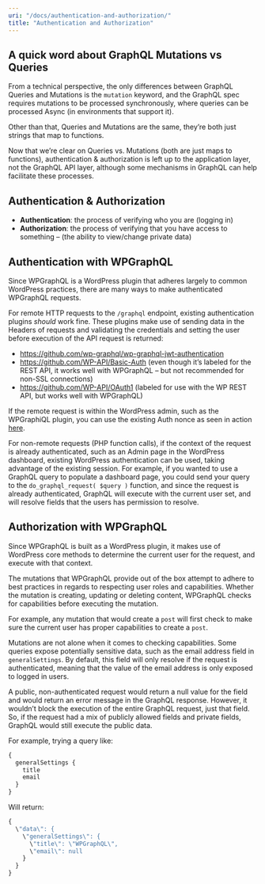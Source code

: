 ```yaml
---
uri: "/docs/authentication-and-authorization/"
title: "Authentication and Authorization"
---
```


## A quick word about GraphQL Mutations vs Queries

From a technical perspective, the only differences between GraphQL Queries and Mutations is the `mutation` keyword, and the GraphQL spec requires mutations to be processed synchronously, where queries can be processed Async (in environments that support it).

Other than that, Queries and Mutations are the same, they’re both just strings that map to functions.

Now that we’re clear on Queries vs. Mutations (both are just maps to functions), authentication & authorization is left up to the application layer, not the GraphQL API layer, although some mechanisms in GraphQL can help facilitate these processes.

## Authentication & Authorization

- **Authentication**: the process of verifying who you are (logging in)
- **Authorization**: the process of verifying that you have access to something – (the ability to view/change private data)

## Authentication with WPGraphQL

Since WPGraphQL is a WordPress plugin that adheres largely to common WordPress practices, there are many ways to make authenticated WPGraphQL requests.

For remote HTTP requests to the `/graphql` endpoint, existing authentication plugins *should* work fine. These plugins make use of sending data in the Headers of requests and validating the credentials and setting the user before execution of the API request is returned:

- https://github.com/wp-graphql/wp-graphql-jwt-authentication
- https://github.com/WP-API/Basic-Auth (even though it’s labeled for the REST API, it works well with WPGraphQL – but not recommended for non-SSL connections)
- https://github.com/WP-API/OAuth1 (labeled for use with the WP REST API, but works well with WPGraphQL)

If the remote request is within the WordPress admin, such as the WPGraphiQL plugin, you can use the existing Auth nonce as seen in action [here](https://github.com/wp-graphql/wp-graphiql/blob/master/assets/app/src/App.js#L16-L29).

For non-remote requests (PHP function calls), if the context of the request is already authenticated, such as an Admin page in the WordPress dashboard, existing WordPress authentication can be used, taking advantage of the existing session. For example, if you wanted to use a GraphQL query to populate a dashboard page, you could send your query to the `do_graphql_request( $query )` function, and since the request is already authenticated, GraphQL will execute with the current user set, and will resolve fields that the users has permission to resolve.

## Authorization with WPGraphQL

Since WPGraphQL is built as a WordPress plugin, it makes use of WordPress core methods to determine the current user for the request, and execute with that context.

The mutations that WPGraphQL provide out of the box attempt to adhere to best practices in regards to respecting user roles and capabilities. Whether the mutation is creating, updating or deleting content, WPGraphQL checks for capabilities before executing the mutation.

For example, any mutation that would create a `post` will first check to make sure the current user has proper capabilities to create a `post`.

Mutations are not alone when it comes to checking capabilities. Some queries expose potentially sensitive data, such as the email address field in `generalSettings`. By default, this field will only resolve if the request is authenticated, meaning that the value of the email address is only exposed to logged in users.

A public, non-authenticated request would return a null value for the field and would return an error message in the GraphQL response. However, it wouldn’t block the execution of the entire GraphQL request, just that field. So, if the request had a mix of publicly allowed fields and private fields, GraphQL would still execute the public data. 

For example, trying a query like:

```graphql
{
  generalSettings {
    title
    email
  }
}
```

Will return:

```graphql
{
  \"data\": {
    \"generalSettings\": {
      \"title\": \"WPGraphQL\",
      \"email\": null
    }
  }
}
```
